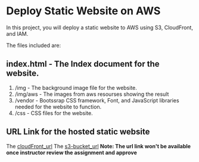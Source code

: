 # Deploy Static Website on AWS

In this project, you will deploy a static website to AWS using S3, CloudFront, and IAM.

The files included are: 

## index.html - The Index document for the website.
1. /img - The background image file for the website.
2. /img/aws - The images from aws resourses showing the result
3. /vendor - Bootssrap CSS framework, Font, and JavaScript libraries needed for the website to function.
4. /css - CSS files for the website.


## URL Link for the hosted static website
The [cloudFront_url](https://d1ulz5ghgs0fav.cloudfront.net/)
The [s3-bucket_url](http://my-6923-6136-1937-bucket.s3-website-us-east-1.amazonaws.com/)
**Note: The url link won't be available once instructor review the assignment and approve**
